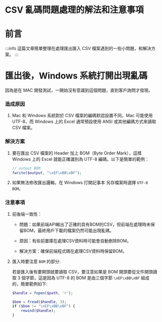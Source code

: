 # CSV 亂碼問題處理的解法和注意事項 

**前言**
===
:::info
這篇文章簡單整理在處理匯出匯入 CSV 檔案遇到的一些小問題，和解決方案。
:::

**匯出後，Windows 系統打開出現亂碼**
===
因為是在 MAC 開發測試，一開始沒有意識到這個問題，直到客戶詢問才發現。

### 造成原因

1. Mac 和 Windows 系統對於 CSV 檔案的編碼默認設置不同，Mac 可能使用 UTF-8，而 Windows 上的 Excel 通常預設使用 ANSI 或其他編碼方式來讀取 CSV 檔案。

### 解決方案  

1. 要在匯出 CSV 檔案的 Header 加上 BOM（Byte Order Mark），這樣 Windows 上的 Excel 就能正確識別為 UTF-8 編碼。以下是簡單的範例：

    ``` php  
    // output BOM
    fwrite($output, "\xEF\xBB\xBF");
    ```  

2. 如果無法修改匯出邏輯，在 Windows 打開記事本 另存檔案時選擇 `UTF-8 BOM`。

### 注意事項

1. 前後端一致性：

    - 問題：如果前端API輸出了正確的具有BOM的CSV，但前端在處理時未保留BOM，最終用戶下載的檔案仍然可能出現亂碼。  

    - 原因：有些前置庫在處理CSV資料時可能會自動刪除BOM。  

    - 解決方案：確保前端程式碼在處理CSV資料時保留BOM。

2. 匯入時要注意 `BOM` 的部分:  

    若是匯入後有要開頭就要讀取 CSV，要注意如果是 BOM 開頭要從文件開頭讀取 3 個字節，這是因為 UTF-8 的 BOM 是由三個字節 `\xEF\xBB\xBF` 組成的，簡單範例如下: 
    ``` php
    $handle = fopen($path, 'r');

    $bom = fread($handle, 3);
    if ($bom != "\xEF\xBB\xBF") {
        rewind($handle);
    }
    ```